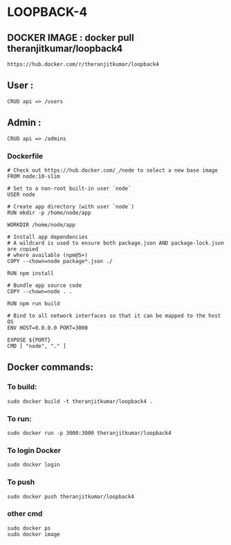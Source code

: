 # LOOPBACK-4

##  DOCKER IMAGE :  docker pull theranjitkumar/loopback4
    https://hub.docker.com/r/theranjitkumar/loopback4

##  User :
    CRUD api => /users

##  Admin :
    CRUD api => /admins

### Dockerfile

    # Check out https://hub.docker.com/_/node to select a new base image
    FROM node:10-slim

    # Set to a non-root built-in user `node`
    USER node

    # Create app directory (with user `node`)
    RUN mkdir -p /home/node/app

    WORKDIR /home/node/app

    # Install app dependencies
    # A wildcard is used to ensure both package.json AND package-lock.json are copied
    # where available (npm@5+)
    COPY --chown=node package*.json ./

    RUN npm install

    # Bundle app source code
    COPY --chown=node . .

    RUN npm run build

    # Bind to all network interfaces so that it can be mapped to the host OS
    ENV HOST=0.0.0.0 PORT=3000

    EXPOSE ${PORT}
    CMD [ "node", "." ]

## Docker commands:
### To build:
    sudo docker build -t theranjitkumar/loopback4 .
### To run:
    sudo docker run -p 3000:3000 theranjitkumar/loopback4
### To login Docker
    sudo docker login
### To push
    sudo docker push theranjitkumar/loopback4
###    other cmd
    sudo docker ps
    sudo docker image

